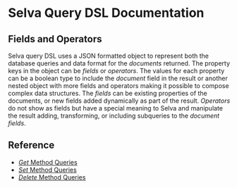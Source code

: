 
# Selva Query DSL Documentation

## Fields and Operators

Selva query DSL uses a JSON formatted object to represent both the database queries and data format for the _documents_ returned. The property keys in the object can be _fields_ or _operators_. The values for each property can be a boolean type to include the _document_ field in the result or another nested object with more fields and operators making it possible to compose complex data structures.
The _fields_ can be existing properties of the documents, or new fields added dynamically as part of the result.
_Operators_ do not show as fields but have a special meaning to Selva and manipulate the result adding, transforming, or including subqueries to the _document_ _fields_.

## Reference

  - [_Get_ Method Queries](./get_query.md)
  - [_Set_ Method Queries](./set_query.md)
  - [_Delete_ Method Queries](./delete_query.md)
